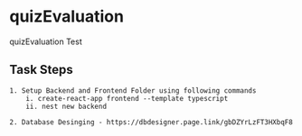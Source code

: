 # quizEvaluation
quizEvaluation Test

## Task Steps 
    1. Setup Backend and Frontend Folder using following commands
        i. create-react-app frontend --template typescript
        ii. nest new backend

    2. Database Desinging - https://dbdesigner.page.link/gbDZYrLzFT3HXbqF8